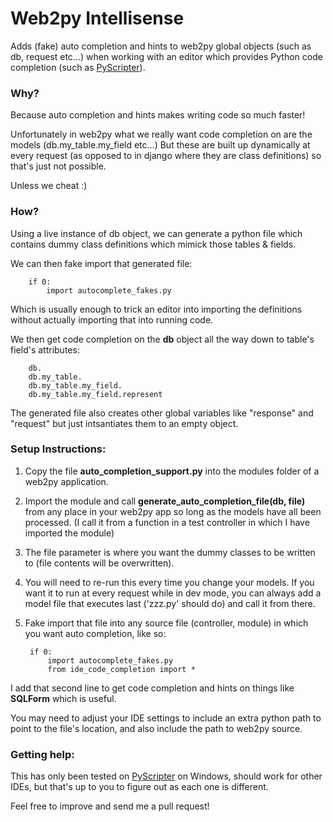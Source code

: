 # Web2py Intellisense

Adds (fake) auto completion and hints to web2py global objects (such as db, request etc...) when working with an editor which provides Python code completion (such as [PyScripter](https://code.google.com/p/pyscripter/)).

### Why?

Because auto completion and hints makes writing code so much faster! 

Unfortunately in web2py what we really want code completion on are the models (db.my_table.my_field etc...) But these are built up dynamically at every request (as opposed to in django where they are class definitions) so that's just not possible.

Unless we cheat :)

### How?

Using a live instance of db object, we can generate a python file which contains dummy class definitions which mimick those tables & fields. 

We can then fake import that generated file:

        if 0:
            import autocomplete_fakes.py

Which is usually enough to trick an editor into importing the definitions without actually importing that into running code.

We then get code completion on the __db__ object all the way down to table's field's attributes:

        db.
        db.my_table.
        db.my_table.my_field.
        db.my_table.my_field.represent

The generated file also creates other global variables like "response" and "request" but just intsantiates them to an empty object.

### Setup Instructions:

1. Copy the file __auto_completion_support.py__ into the modules folder of a web2py application.
2. Import the module and call __generate_auto_completion_file(db, file)__ from any place in your web2py app so long as the models have all been processed. (I call it from a function in a test controller in which I have imported the module)
3. The file parameter is where you want the dummy classes to be written to (file contents will be overwritten).
4. You will need to re-run this every time you change your models. If you want it to run at every request while in dev mode, you can always add a model file that executes last ('zzz.py' should do) and call it from there.
5. Fake import that file into any source file (controller, module) in which you want auto completion, like so:

        if 0:
            import autocomplete_fakes.py
            from ide_code_completion import *
            
I add that second line to get code completion and hints on things like __SQLForm__ which is useful.

You may need to adjust your IDE settings to include an extra python path to point to the file's location, and also include the path to web2py source.

### Getting help:

This has only been tested on [PyScripter](https://code.google.com/p/pyscripter/) on Windows, should work for other IDEs, but that's up to you to figure out as each one is different.

Feel free to improve and send me a pull request!
